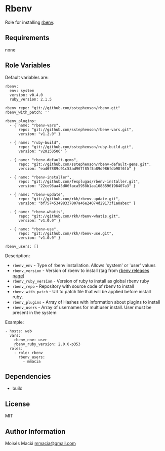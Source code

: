 Rbenv
========

Role for installing [rbenv](https://github.com/sstephenson/rbenv).

Requirements
------------

none

Role Variables
--------------

Default variables are:

    rbenv:
      env: system
      version: v0.4.0
      ruby_version: 2.1.5

    rbenv_repo: "git://github.com/sstephenson/rbenv.git"
    rbenv_with_patch: ''

    rbenv_plugins:
      - { name: "rbenv-vars",
          repo: "git://github.com/sstephenson/rbenv-vars.git",
          version: "v1.2.0" }

      - { name: "ruby-build",
          repo: "git://github.com/sstephenson/ruby-build.git",
          version: "v20150506" }

      - { name: "rbenv-default-gems",
          repo: "git://github.com/sstephenson/rbenv-default-gems.git",
          version: "ead67889c91c53ad967f85f5a89d986fdb98f6fb" }

      - { name: "rbenv-installer",
          repo: "git://github.com/fesplugas/rbenv-installer.git",
          version: "22cc96aa45d06faca5958b1aa1688596198407a3" }

      - { name: "rbenv-update",
          repo: "git://github.com/rkh/rbenv-update.git",
          version: "bf757453498337807a46e24074d29173f1a8abec" }

      - { name: "rbenv-whatis",
          repo: "git://github.com/rkh/rbenv-whatis.git",
          version: "v1.0.0" }

      - { name: "rbenv-use",
          repo: "git://github.com/rkh/rbenv-use.git",
          version: "v1.0.0" }

    rbenv_users: []

Description:

- ` rbenv_env ` - Type of rbenv installation. Allows 'system' or 'user' values
- ` rbenv_version ` - Version of rbenv to install (tag from [rbenv releases page](https://github.com/sstephenson/rbenv/releases))
- ` rbenv_ruby_version ` - Version of ruby to install as global rbenv ruby
- ` rbenv_repo ` - Repository with source code of rbenv to install
- ` rbenv_with_patch ` - Url to patch file that will be applied before install ruby.
- ` rbenv_plugins ` - Array of Hashes with information about plugins to install
- ` rbenv_users ` - Array of usernames for multiuser install. User must be present in the system

Example:

    - hosts: web
      vars:
        rbenv_env: user
        rbenv_ruby_version: 2.0.0-p353
      roles:
        - role: rbenv
          rbenv_users:
            - mmacia

Dependencies
------------

- build

License
-------

MIT

Author Information
------------------

Moisés Maciá <mmacia@gmail.com>
